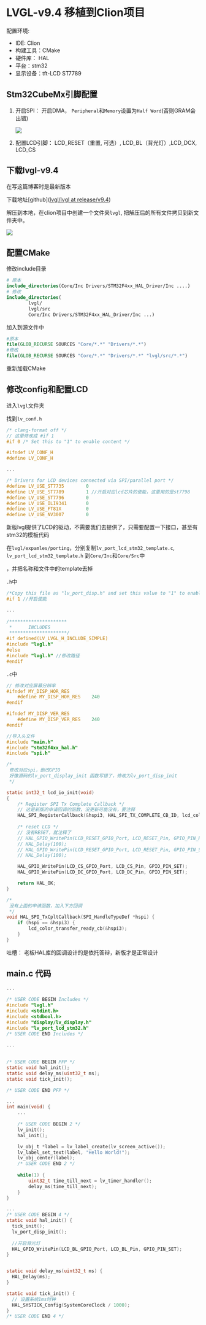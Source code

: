 # LVGL-v9.4 移植到Clion项目

配置环境: 

- IDE: Clion
- 构建工具：CMake
- 硬件库： HAL
- 平台：stm32
- 显示设备：tft-LCD ST7789

## Stm32CubeMx引脚配置

1. 开启SPI： 开启DMA， `Peripheral`和`Memory`设置为`Half Word`(否则GRAM会出错)

    <img src="img\DMA.png">

2. 配置LCD引脚： LCD_RESET（重置, 可选）, LCD_BL（背光灯）,LCD_DCX, LCD_CS 

## 下载lvgl-v9.4

在写这篇博客时是最新版本

下载地址[github]([lvgl/lvgl at release/v9.4](https://github.com/lvgl/lvgl/tree/release/v9.4))

解压到本地，在clion项目中创建一个文件夹`lvgl`, 把解压后的所有文件拷贝到新文件夹中。

<img src="img\tree.png">

## 配置CMake

修改include目录

```cmake
# 原本
include_directories(Core/Inc Drivers/STM32F4xx_HAL_Driver/Inc ....)
# 修改
include_directories(
        lvgl/
        lvgl/src
        Core/Inc Drivers/STM32F4xx_HAL_Driver/Inc ...)
```

加入到源文件中

```cmake
#原本
file(GLOB_RECURSE SOURCES "Core/*.*" "Drivers/*.*")
#修改
file(GLOB_RECURSE SOURCES "Core/*.*" "Drivers/*.*" "lvgl/src/*.*")
```

重新加载CMake

## 修改config和配置LCD

进入`lvgl`文件夹

找到`lv_conf.h`

```c
/* clang-format off */
// 这里修改成 #if 1
#if 0 /* Set this to "1" to enable content */

#ifndef LV_CONF_H
#define LV_CONF_H

...

/* Drivers for LCD devices connected via SPI/parallel port */
#define LV_USE_ST7735        0
#define LV_USE_ST7789        1 //开启对应lcd芯片的使能，这里用的是st7798
#define LV_USE_ST7796        0
#define LV_USE_ILI9341       0
#define LV_USE_FT81X         0
#define LV_USE_NV3007        0
```



新版lvgl提供了LCD的驱动，不需要我们去提供了，只需要配置一下接口，甚至有stm32的模板代码

在`lvgl/expamles/porting`，分别复制`lv_port_lcd_stm32_template.c`, `lv_port_lcd_stm32_template.h` 到`Core/Inc`和`Core/Src`中

，并把名称和文件中的template去掉

`.h`中

```c
/*Copy this file as "lv_port_disp.h" and set this value to "1" to enable content*/
#if 1 //开启使能

...
    
/*********************
 *      INCLUDES
 *********************/
#if defined(LV_LVGL_H_INCLUDE_SIMPLE)
#include "lvgl.h"
#else
#include "lvgl.h" //修改路径
#endif
```

`.c`中

```c
// 修改对应屏幕分辨率
#ifndef MY_DISP_HOR_RES
    #define MY_DISP_HOR_RES    240
#endif

#ifndef MY_DISP_VER_RES
    #define MY_DISP_VER_RES    240
#endif

//导入头文件
#include "main.h"
#include "stm32f4xx_hal.h"
#include "spi.h"

/*
 修改对应spi，删改GPIO
 好像源码的lv_port_display_init 函数写错了，修改为lv_port_disp_init
 */

static int32_t lcd_io_init(void)
{
    /* Register SPI Tx Complete Callback */
    // 这是新版的申请回调的函数，没更新可能没有，要注释
    HAL_SPI_RegisterCallback(&hspi3, HAL_SPI_TX_COMPLETE_CB_ID, lcd_color_transfer_ready_cb);
	
    /* reset LCD */
    // 没有RESET，就注释了
    // HAL_GPIO_WritePin(LCD_RESET_GPIO_Port, LCD_RESET_Pin, GPIO_PIN_RESET);
    // HAL_Delay(100);
    // HAL_GPIO_WritePin(LCD_RESET_GPIO_Port, LCD_RESET_Pin, GPIO_PIN_SET);
    // HAL_Delay(100);

    HAL_GPIO_WritePin(LCD_CS_GPIO_Port, LCD_CS_Pin, GPIO_PIN_SET);
    HAL_GPIO_WritePin(LCD_DC_GPIO_Port, LCD_DC_Pin, GPIO_PIN_SET);

    return HAL_OK;
}

/*
 没有上面的申请函数，加入下方回调
 */
void HAL_SPI_TxCpltCallback(SPI_HandleTypeDef *hspi) {
    if (hspi == &hspi3) {
        lcd_color_transfer_ready_cb(&hspi3);
    }
}

```

吐槽： 老板HAL库的回调设计的是依托答辩，新版才是正常设计



## main.c 代码

```c
...
    
/* USER CODE BEGIN Includes */
#include "lvgl.h"
#include <stdint.h>
#include <stdbool.h>
#include "display/lv_display.h"
#include "lv_port_lcd_stm32.h"
/* USER CODE END Includes */

...
    
    
/* USER CODE BEGIN PFP */
static void hal_init();
static void delay_ms(uint32_t ms);
static void tick_init();

/* USER CODE END PFP */

...
int main(void) { 
	...
        
    /* USER CODE BEGIN 2 */
    lv_init();
    hal_init();

    lv_obj_t *label = lv_label_create(lv_screen_active());
    lv_label_set_text(label, "Hello World!");
    lv_obj_center(label);
    /* USER CODE END 2 */
    
    while(1) { 
    	uint32_t time_till_next = lv_timer_handler(); 
        delay_ms(time_till_next); 
    }
}

...
/* USER CODE BEGIN 4 */
static void hal_init() {
  tick_init();
  lv_port_disp_init();
    
  //开启背光灯
  HAL_GPIO_WritePin(LCD_BL_GPIO_Port, LCD_BL_Pin, GPIO_PIN_SET);
}


static void delay_ms(uint32_t ms) {
  HAL_Delay(ms);
}

static void tick_init() {
  // 设置系统1ms时钟
  HAL_SYSTICK_Config(SystemCoreClock / 1000);
}
/* USER CODE END 4 */
    
```



